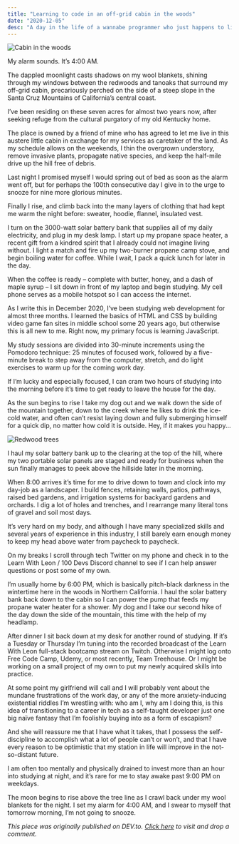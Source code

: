```yaml
---
title: "Learning to code in an off-grid cabin in the woods"
date: "2020-12-05"
desc: "A day in the life of a wannabe programmer who just happens to live with no running water or electricity."
---
```


<div>
           <Image
              src="/images/cabin.jpg"
              height={554}
              width={640}
              alt="Cabin in the woods"
            />
</div>

My alarm sounds. It’s 4:00 AM. 

The dappled moonlight casts shadows on my wool blankets, shining through my windows between the redwoods and tanoaks that surround my off-grid cabin, precariously perched on the side of a steep slope in the Santa Cruz Mountains of California’s central coast.

I’ve been residing on these seven acres for almost two years now, after seeking refuge from the cultural purgatory of my old Kentucky home. 

The place is owned by a friend of mine who has agreed to let me live in this austere little cabin in exchange for my services as caretaker of the land. As my schedule allows on the weekends, I thin the overgrown understory, remove invasive plants, propagate native species, and keep the half-mile drive up the hill free of debris.

Last night I promised myself I would spring out of bed as soon as the alarm went off, but for perhaps the 100th consecutive day I give in to the urge to snooze for nine more glorious minutes.

Finally I rise, and climb back into the many layers of clothing that had kept me warm the night before: sweater, hoodie, flannel, insulated vest. 

I turn on the 3000-watt solar battery bank that supplies all of my daily electricity, and plug in my desk lamp. I start up my propane space heater, a recent gift from a kindred spirit that I already could not imagine living without. I light a match and fire up my two-burner propane camp stove, and begin boiling water for coffee. While I wait, I pack a quick lunch for later in the day.

When the coffee is ready – complete with butter, honey, and a dash of maple syrup – I sit down in front of my laptop and begin studying. My cell phone serves as a mobile hotspot so I can access the internet.

As I write this in December 2020, I’ve been studying web development for almost three months. I learned the basics of HTML and CSS by building video game fan sites in middle school some 20 years ago, but otherwise this is all new to me. Right now, my primary focus is learning JavaScript.

My study sessions are divided into 30-minute increments using the Pomodoro technique: 25 minutes of focused work, followed by a five-minute break to step away from the computer, stretch, and do light exercises to warm up for the coming work day.

If I’m lucky and especially focused, I can cram two hours of studying into the morning before it’s time to get ready to leave the house for the day.

As the sun begins to rise I take my dog out and we walk down the side of the mountain together, down to the creek where he likes to drink the ice-cold water, and often can’t resist laying down and fully submerging himself for a quick dip, no matter how cold it is outside. Hey, if it makes you happy...

<div>
           <Image
              src="/images/redwoods.jpg"
              height={554}
              width={640}
              alt="Redwood trees"
            />
</div>

I haul my solar battery bank up to the clearing at the top of the hill, where my two portable solar panels are staged and ready for business when the sun finally manages to peek above the hillside later in the morning.

When 8:00 arrives it’s time for me to drive down to town and clock into my day-job as a landscaper. I build fences, retaining walls, patios, pathways, raised bed gardens, and irrigation systems for backyard gardens and orchards. I dig a lot of holes and trenches, and I rearrange many literal tons of gravel and soil most days.

It’s very hard on my body, and although I have many specialized skills and several years of experience in this industry, I still barely earn enough money to keep my head above water from paycheck to paycheck.

On my breaks I scroll through tech Twitter on my phone and check in to the Learn With Leon / 100 Devs Discord channel to see if I can help answer questions or post some of my own.

I’m usually home by 6:00 PM, which is basically pitch-black darkness in the wintertime here in the woods in Northern California. I haul the solar battery bank back down to the cabin so I can power the pump that feeds my propane water heater for a shower. My dog and I take our second hike of the day down the side of the mountain, this time with the help of my headlamp.

After dinner I sit back down at my desk for another round of studying. If it’s a Tuesday or Thursday I’m tuning into the recorded broadcast of the Learn With Leon full-stack bootcamp stream on Twitch. Otherwise I might log onto Free Code Camp, Udemy, or most recently, Team Treehouse. Or I might be working on a small project of my own to put my newly acquired skills into practice.

At some point my girlfriend will call and I will probably vent about the mundane frustrations of the work day, or any of the more anxiety-inducing existential riddles I’m wrestling with: who am I, why am I doing this, is this idea of transitioning to a career in tech as a self-taught developer just one big naïve fantasy that I’m foolishly buying into as a form of escapism? 

And she will reassure me that I have what it takes, that I possess the self-discipline to accomplish what a lot of people can’t or won’t, and that I have every reason to be optimistic that my station in life will improve in the not-so-distant future.

I am often too mentally and physically drained to invest more than an hour into studying at night, and it’s rare for me to stay awake past 9:00 PM on weekdays.

The moon begins to rise above the tree line as I crawl back under my wool blankets for the night. I set my alarm for 4:00 AM, and I swear to myself that tomorrow morning, I’m not going to snooze.

*This piece was originally published on DEV.to. <a href="https://dev.to/tanoaksam/learning-to-code-in-an-off-grid-cabin-in-the-woods-592l" target="_blank">Click here</a> to visit and drop a comment.*